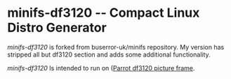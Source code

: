 minifs-df3120 -- Compact Linux Distro Generator
=============

*minifs-df3120* is forked from buserror-uk/minifs repository. My version 
has stripped all but df3120 section and adds some additional functionality. 

*minifs-df3120* Is intended to run on ([Parrot df3120 picture frame](https://sites.google.com/site/repurposelinux/df3120).
